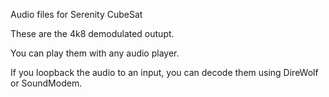 Audio files for Serenity CubeSat

These are the 4k8 demodulated outupt.

You can play them with any audio player.

If you loopback the audio to an input, you can decode them using DireWolf or SoundModem.
